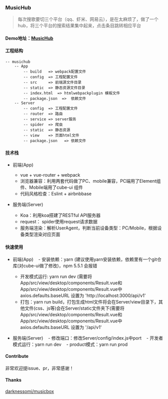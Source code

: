 ### MusicHub

> 每次搜歌要切三个平台（qq、虾米、网易云），是在太麻烦了，做了一个hub，将三个平台的搜索结果集中起来，点击条目跳转相应平台

#### Demo地址：[MusicHub](http://111.230.25.17/)

#### 工程结构
```
-- musichub
    -- App
        -- build   => webpack配置文件
        -- config  => 工程配置文件
        -- src     => 前端源文件目录
        -- static  => 静态资源文件目录
        -- index.html  => htmlwebpackplugin 模板文件
        -- package.json  =>  依赖文件
    -- Server
        -- config  => 工程配置文件
        -- router  => 路由
        -- service => server服务
        -- spider  => 爬虫
        -- static  => 静态资源
        -- view    => 页面html文件
        -- package.json   => 依赖文件
```

#### 技术栈
* 前端(App)

    - vue + vue-router + webpack
    - 浏览器兼容：利用两套代码做了PC、mobile兼容，PC端用了Element组件、Mobile端用了cube-ui 组件
    - 代码风格检查：Eslint + airbnbbase


* 服务端(Server)

    - Koa：利用koa搭建了RESTful API服务器
    - request： spider使用request请求数据
    - 服务端渲染：解析UserAgent，判断当前设备类型：PC/Mobile，根据设备类型渲染对应页面

#### 快速使用
* 前端(App)
    - 安装依赖：yarn (建议使用yarn安装依赖，依赖里有一个git仓库(对cube-ui做了修改)，npm 5.5.1 会报错
    - 开发模式运行: yarn run dev (需要将 App/src/view/desktop/components/Result.vue和App/src/view/desktop/components/Result.vue中  axios.defaults.baseURL 设置为 'http://localhost:3000/api/v1'
    - 打包：yarn run build，打包生成html文件将会在Server/view目录下，其他文件(css、js等)会在Server/static文件夹下(需要将 App/src/view/desktop/components/Result.vue和App/src/view/desktop/components/Result.vue中  axios.defaults.baseURL 设置为 '/api/v1'
    
* 服务端(Server)
    - 修改端口：修改Server/config/index.js中port 
    - 开发者模式运行：yarn run dev
    - product模式：yarn run prod


#### Contribute
非常欢迎提issue、pr，非常感谢！

#### Thanks
[darknessomi/musicbox](https://github.com/darknessomi/musicbox)
